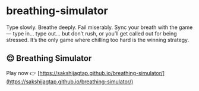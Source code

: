 # breathing-simulator
Type slowly. Breathe deeply. Fail miserably. Sync your breath with the game — type in... type out... but don’t rush, or you’ll get called out for being stressed. It’s the only game where chilling too hard is the winning strategy.
## 😌 Breathing Simulator

Play now 👉 [https://sakshijagtap.github.io/breathing-simulator/](https://sakshijagtap.github.io/breathing-simulator/)

